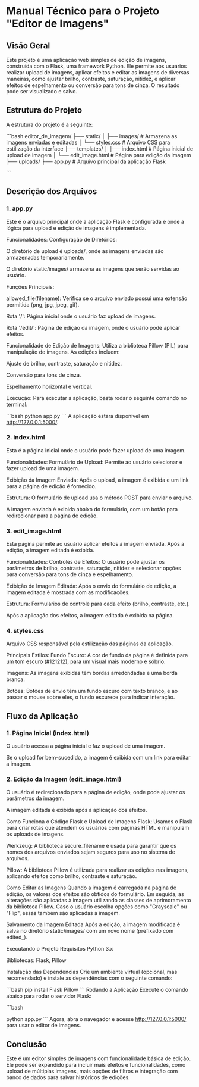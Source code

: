 # Manual Técnico para o Projeto "Editor de Imagens"
## Visão Geral
Este projeto é uma aplicação web simples de edição de imagens, construída com o Flask, uma framework Python. Ele permite aos usuários realizar upload de imagens, aplicar efeitos e editar as imagens de diversas maneiras, como ajustar brilho, contraste, saturação, nitidez, e aplicar efeitos de espelhamento ou conversão para tons de cinza. O resultado pode ser visualizado e salvo.

## Estrutura do Projeto
A estrutura do projeto é a seguinte:

´´´bash
editor_de_imagem/
├── static/
│   ├── images/        # Armazena as imagens enviadas e editadas
│   └── styles.css     # Arquivo CSS para estilização da interface
├── templates/
│   ├── index.html     # Página inicial de upload de imagem
│   └── edit_image.html # Página para edição da imagem
├── uploads/
├── app.py             # Arquivo principal da aplicação Flask

´´´
## Descrição dos Arquivos
### 1. app.py
Este é o arquivo principal onde a aplicação Flask é configurada e onde a lógica para upload e edição de imagens é implementada.

Funcionalidades:
Configuração de Diretórios:

O diretório de upload é uploads/, onde as imagens enviadas são armazenadas temporariamente.

O diretório static/images/ armazena as imagens que serão servidas ao usuário.

Funções Principais:

allowed_file(filename): Verifica se o arquivo enviado possui uma extensão permitida (png, jpg, jpeg, gif).

Rota '/': Página inicial onde o usuário faz upload de imagens.

Rota '/edit/<filename>': Página de edição da imagem, onde o usuário pode aplicar efeitos.

Funcionalidade de Edição de Imagens:
Utiliza a biblioteca Pillow (PIL) para manipulação de imagens. As edições incluem:

Ajuste de brilho, contraste, saturação e nitidez.

Conversão para tons de cinza.

Espelhamento horizontal e vertical.

Execução:
Para executar a aplicação, basta rodar o seguinte comando no terminal:

´´´bash
python app.py
´´´
A aplicação estará disponível em http://127.0.0.1:5000/.

### 2. index.html
Esta é a página inicial onde o usuário pode fazer upload de uma imagem.

Funcionalidades:
Formulário de Upload: Permite ao usuário selecionar e fazer upload de uma imagem.

Exibição da Imagem Enviada: Após o upload, a imagem é exibida e um link para a página de edição é fornecido.

Estrutura:
O formulário de upload usa o método POST para enviar o arquivo.

A imagem enviada é exibida abaixo do formulário, com um botão para redirecionar para a página de edição.

### 3. edit_image.html
Esta página permite ao usuário aplicar efeitos à imagem enviada. Após a edição, a imagem editada é exibida.

Funcionalidades:
Controles de Efeitos: O usuário pode ajustar os parâmetros de brilho, contraste, saturação, nitidez e selecionar opções para conversão para tons de cinza e espelhamento.

Exibição de Imagem Editada: Após o envio do formulário de edição, a imagem editada é mostrada com as modificações.

Estrutura:
Formulários de controle para cada efeito (brilho, contraste, etc.).

Após a aplicação dos efeitos, a imagem editada é exibida na página.

### 4. styles.css
Arquivo CSS responsável pela estilização das páginas da aplicação.

Principais Estilos:
Fundo Escuro: A cor de fundo da página é definida para um tom escuro (#121212), para um visual mais moderno e sóbrio.

Imagens: As imagens exibidas têm bordas arredondadas e uma borda branca.

Botões: Botões de envio têm um fundo escuro com texto branco, e ao passar o mouse sobre eles, o fundo escurece para indicar interação.

## Fluxo da Aplicação
### 1. Página Inicial (index.html)
O usuário acessa a página inicial e faz o upload de uma imagem.

Se o upload for bem-sucedido, a imagem é exibida com um link para editar a imagem.

### 2. Edição da Imagem (edit_image.html)
O usuário é redirecionado para a página de edição, onde pode ajustar os parâmetros da imagem.

A imagem editada é exibida após a aplicação dos efeitos.

Como Funciona o Código
Flask e Upload de Imagens
Flask: Usamos o Flask para criar rotas que atendem os usuários com páginas HTML e manipulam os uploads de imagens.

Werkzeug: A biblioteca secure_filename é usada para garantir que os nomes dos arquivos enviados sejam seguros para uso no sistema de arquivos.

Pillow: A biblioteca Pillow é utilizada para realizar as edições nas imagens, aplicando efeitos como brilho, contraste e saturação.

Como Editar as Imagens
Quando a imagem é carregada na página de edição, os valores dos efeitos são obtidos do formulário. Em seguida, as alterações são aplicadas à imagem utilizando as classes de aprimoramento da biblioteca Pillow. Caso o usuário escolha opções como "Grayscale" ou "Flip", essas também são aplicadas à imagem.

Salvamento da Imagem Editada
Após a edição, a imagem modificada é salva no diretório static/images/ com um novo nome (prefixado com edited_).

Executando o Projeto
Requisitos
Python 3.x

Bibliotecas: Flask, Pillow

Instalação das Dependências
Crie um ambiente virtual (opcional, mas recomendado) e instale as dependências com o seguinte comando:

´´´bash
pip install Flask Pillow
´´´
Rodando a Aplicação
Execute o comando abaixo para rodar o servidor Flask:

´´´bash

python app.py
´´´
Agora, abra o navegador e acesse http://127.0.0.1:5000/ para usar o editor de imagens.

## Conclusão
Este é um editor simples de imagens com funcionalidade básica de edição. Ele pode ser expandido para incluir mais efeitos e funcionalidades, como upload de múltiplas imagens, mais opções de filtros e integração com banco de dados para salvar históricos de edições.








